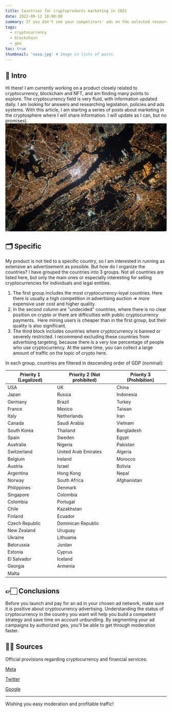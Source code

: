 ```yaml
---
title: Countries for cryptoproducts marketing in 2022
date: 2022-09-12 18:00:00
summary: If you don't see your competitors' ads on the selected resource at all, they may not be allowed by moderation 😉
tags:
  - cryptocurrency
  - blockchain
  - geo
toc: true
thumbnail: 'nasa.jpg' # Image in lists of posts.
---
```


## 👀 Intro
Hi there! I am currently working on a product closely related to cryptocurrency, blockchain and NFT, and am finding many points to explore. The cryptocurrency field is very fluid, with information updated daily. I am looking for answers and researching legislation, policies and ads systems. With this article, I am starting a series of posts about marketing in the cryptosphere where I will share information. I will update as I can, but no promises).
![](nasa.jpg)
## 🗂 Specific
My product is not tied to a specific country, so I am interested in running as extensive an advertisement as possible. But how do I organize the countries? I have grouped the countries into 3 groups. Not all countries are listed here, but only the main ones or especially interesting for selling cryptocurrencies for individuals and legal entities. 
1) The first group includes the most cryptocurrency-loyal countries. Here there is usually a high competition in advertising auction => more expensive user cost and higher quality.
2) In the second column are "undecided" countries, where there is no clear position on crypto or there are difficulties with public cryptocurrency payments.  Here mining users is cheaper than in the first group, but their quality is also significant.
3) The third block includes countries where cryptocurrency is banned or severely restricted. I recommend excluding these countries from advertising targeting, because there is a very low percentage of people who use cryptocurrency. At the same time, you can collect a large amount of traffic on the topic of crypto here.

In each group, countries are filtered in descending order of GDP (nominal):


|Priority 1 (Legalized)|Priority 2 (Not prohibited)|Priority 3 (Prohibition)|
| -- | -- | -- |
|USA|UK|China|
|Japan|Russia|Indonesia|
|Germany|Brazil|Turkey|
|France|Mexico|Taiwan|
|Italy|Netherlands|Iran|
|Canada|Saudi Arabia|Vietnam|
|South Korea|Thailand|Bangladesh|
|Spain|Sweden|Egypt|
|Australia|Nigeria|Pakistan|
|Switzerland	|United Arab Emirates|Algeria
|Belgium|Ireland|Morocco|
|Austria|Israel|Bolivia|
|Argentina|Hong Kong|Nepal|
|Norway	|South Africa|Afghanistan|
|Philippines|Denmark||	
|Singapore|Colombia||
|Colombia|Portugal||
|Chile|Kazakhstan||
|Finland|Ecuador||
|Czech Republic|Dominican Republic||
|New Zealand|Uruguay||
|Ukraine|Lithuania||
|Belorussia|Jordan||
|Estonia|Cyprus||
|El Salvador|Iceland||
|Georgia|Armenia||
|Malta|||
## 👉🏻 Conclusions
Before you launch and pay for an ad in your chosen ad network, make sure it is positive about cryptocurrency advertising. Understanding the status of cryptocurrency in the country you want will help you build a competent strategy and save time on account unbundling. By segmenting your ad campaigns by authorized geo, you'll be able to get through moderation faster. 

## 🕵🏻 Sources
Official provisions regarding cryptocurrency and financial services:

[Meta](https://www.facebook.com/policies_center/ads/restricted_content/cryptocurrency_products_and_services)

[Twitter](https://business.twitter.com/en/help/ads-policies/ads-content-policies/financial-services.html)

[Google](https://support.google.com/adspolicy/answer/12055790?hl=en)

---
Wishing you easy moderation and profitable traffic!